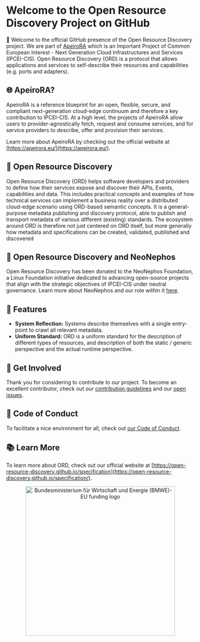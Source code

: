 # Welcome to the Open Resource Discovery Project on GitHub

:wave: Welcome to the official GitHub presence of the Open Resource Discovery project. We are part of [ApeiroRA](https://apeirora.eu/content/projects/) which is an Important Project of Common European Interest - Next Generation Cloud Infrastructures and Services (IPCEI-CIS). Open Resource Discovery (ORD) is a protocol that allows applications and services to self-describe their resources and capabilities (e.g. ports and adapters).

## :globe_with_meridians: ApeiroRA?

ApeiroRA is a reference blueprint for an open, flexible, secure, and compliant next-generation cloud-edge continuum and therefore a key contribution to IPCEI-CIS. At a high level, the projects of ApeiroRA allow users to provider-agnostically fetch, request and consume services, and for service providers to describe, offer and provision their services.

Learn more about ApeiroRA by checking out the official website at [https://apeirora.eu/](https://apeirora.eu/).

## :handshake: Open Resource Discovery

Open Resource Discovery (ORD) helps software developers and providers to define how their services expose and discover their APIs, Events, capabilities and data. 
This includes practical concepts and examples of how technical services can implement a business reality over a distributed cloud-edge scenario using ORD-based semantic concepts.
It is a general-purpose metadata publishing and discovery protocol, able to publish and transport metadata of various different (existing) standards.
The ecosystem around ORD is therefore not just centered on ORD itself, but more generally how metadata and specifications can be created, validated, published and discovered

## :pushpin: Open Resource Discovery and NeoNephos

Open Resource Discovery has been donated to the NeoNephos Foundation, a Linux Foundation initiative dedicated to advancing open-source projects that align with the strategic objectives of IPCEI-CIS under neutral governance. Learn more about NeoNephos and our role within it [here](https://neonephos.org).

## :bear: Features

- **System Reflection:** Systems describe themselves with a single entry-point to crawl all relevant metadata. 
- **Uniform Standard:** ORD is a uniform standard for the description of different types of resources, and description of both the static / generic perspective and the actual runtime perspective.

## :busts_in_silhouette: Get Involved

Thank you for considering to contribute to our project.
To become an excellent contributor, check out our [contribution guidelines](https://github.com/open-resource-discovery/.github/blob/main/CONTRIBUTING.md) and our [open issues](https://github.com/issues?q=is%3Aopen+is%3Aissue+org%3Aopen-resource-discovery+archived%3Afalse+).

## :blue_heart: Code of Conduct

To facilitate a nice environment for all, check out [our Code of Conduct](https://github.com/open-resource-discovery/.github/blob/main/CODE_OF_CONDUCT.md).

## :books: Learn More

To learn more about ORD, check out our official website at [https://open-resource-discovery.github.io/specification](https://open-resource-discovery.github.io/specification/).

<p align="center">
  <img alt="Bundesministerium für Wirtschaft und Energie (BMWE)-EU funding logo" src="https://apeirora.eu/assets/img/BMWK-EU.png" width="400"/>
</p>
